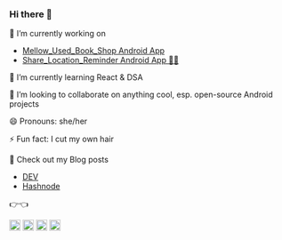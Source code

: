 ### Hi there 👋

<!--
**apigeoneer/apigeoneer** is a ✨ _special_ ✨ repository because its `README.md` (this file) appears on your GitHub profile.

Here are some ideas to get you started:
-->

🔭 I’m currently working on
- [Mellow_Used_Book_Shop Android App](https://github.com/apigeoneer/Mellow_Used_Book_Shop)
- [Share_Location_Reminder Android App 📍🔔](https://github.com/apigeoneer/Share_Location_Reminder)

      
🌱 I’m currently learning React & DSA

👯 I’m looking to collaborate on anything cool, esp. open-source Android projects
<!--
- 🤔 I’m looking for help with ...
- 💬 Ask me about ...
- 📫 How to reach me: ...
-->
😄 Pronouns: she/her

⚡ Fun fact: I cut my own hair

📕 Check out my Blog posts
- [DEV](https://dev.to/apigeoneer)
- [Hashnode](https://chitranshisrivastava.hashnode.dev/)

👉👈

<a href="https://instagram.com/chitranxshi"><img src="https://user-images.githubusercontent.com/43718257/135411437-c1fde941-3ed8-410a-b43b-bb0095acf749.png" width=20 height=20></a>   <a href="https://twitter.com/chitranxshi"><img src="https://user-images.githubusercontent.com/43718257/135411447-7a44a124-4bf2-4f71-a1cf-383155505f2e.png" width=20 height=20></a>   <a href="https://www.linkedin.com/in/chitranshi-srivastava/"><img src="https://user-images.githubusercontent.com/43718257/135601606-647855e2-0bde-4606-88ab-348fc63d0c6f.png" width=20 height=20></a>   <a href="https://mail.google.com/mail/"><img src="https://user-images.githubusercontent.com/43718257/135601597-f3a5932b-94d5-406b-b8da-e06083829ef3.png" width=20 height=20></a>



